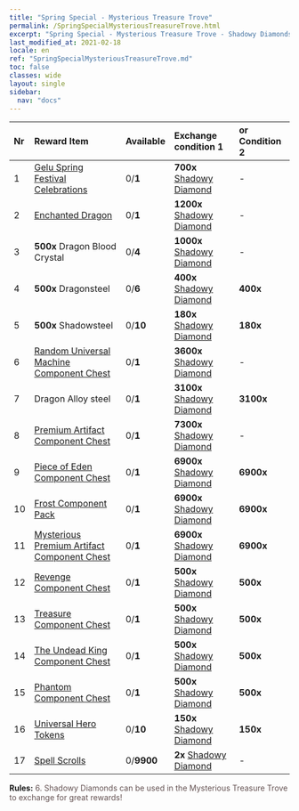 ```yaml
---
title: "Spring Special - Mysterious Treasure Trove"
permalink: /SpringSpecialMysteriousTreasureTrove.html
excerpt: "Spring Special - Mysterious Treasure Trove - Shadowy Diamonds can be used in the Mysterious Treasure Trove to exchange for great rewards!."
last_modified_at: 2021-02-18
locale: en
ref: "SpringSpecialMysteriousTreasureTrove.md"
toc: false
classes: wide
layout: single
sidebar:
  nav: "docs"
---
```


  | Nr | Reward Item  |   Available  | Exchange condition 1 | or Condition 2 | 
  |:---|:-------------|:-------------|:---------------------|:---------------| 
  | 1 | [ Gelu Spring Festival Celebrations](/Items/con_1024/) | 0/**1** |  **700x** [ Shadowy Diamond](/Items/con_1219/) | - | 
  | 2 | [ Enchanted Dragon](/Items/con_1396/) | 0/**1** |  **1200x** [ Shadowy Diamond](/Items/con_1219/) | - | 
  | 3 |  **500x** Dragon Blood Crystal | 0/**4** |  **1000x** [ Shadowy Diamond](/Items/con_1219/) | - | 
  | 4 |  **500x** Dragonsteel | 0/**6** |  **400x** [ Shadowy Diamond](/Items/con_1219/) |  **400x**  <i class="fas fa-gem"/> | 
  | 5 |  **500x** Shadowsteel | 0/**10** |  **180x** [ Shadowy Diamond](/Items/con_1219/) |  **180x**  <i class="fas fa-gem"/> | 
  | 6 | [ Random Universal Machine Component Chest](/Items/con_1161/) | 0/**1** |  **3600x** [ Shadowy Diamond](/Items/con_1219/) | - | 
  | 7 | Dragon Alloy steel | 0/**1** |  **3100x** [ Shadowy Diamond](/Items/con_1219/) |  **3100x**  <i class="fas fa-gem"/> | 
  | 8 | [ Premium Artifact Component Chest](/Items/con_613/) | 0/**1** |  **7300x** [ Shadowy Diamond](/Items/con_1219/) | - | 
  | 9 | [ Piece of Eden Component Chest](/Items/con_226/) | 0/**1** |  **6900x** [ Shadowy Diamond](/Items/con_1219/) |  **6900x**  <i class="fas fa-gem"/> | 
  | 10 | [ Frost Component Pack](/Items/con_513/) | 0/**1** |  **6900x** [ Shadowy Diamond](/Items/con_1219/) |  **6900x**  <i class="fas fa-gem"/> | 
  | 11 | [ Mysterious Premium Artifact Component Chest](/Items/con_1176/) | 0/**1** |  **6900x** [ Shadowy Diamond](/Items/con_1219/) |  **6900x**  <i class="fas fa-gem"/> | 
  | 12 | [ Revenge Component Chest](/Items/con_337/) | 0/**1** |  **500x** [ Shadowy Diamond](/Items/con_1219/) |  **500x**  <i class="fas fa-gem"/> | 
  | 13 | [ Treasure Component Chest](/Items/con_299/) | 0/**1** |  **500x** [ Shadowy Diamond](/Items/con_1219/) |  **500x**  <i class="fas fa-gem"/> | 
  | 14 | [ The Undead King Component Chest](/Items/con_144/) | 0/**1** |  **500x** [ Shadowy Diamond](/Items/con_1219/) |  **500x**  <i class="fas fa-gem"/> | 
  | 15 | [ Phantom Component Chest](/Items/con_80/) | 0/**1** |  **500x** [ Shadowy Diamond](/Items/con_1219/) |  **500x**  <i class="fas fa-gem"/> | 
  | 16 | [ Universal Hero Tokens](/Items/her_87/) | 0/**10** |  **150x** [ Shadowy Diamond](/Items/con_1219/) |  **150x**  <i class="fas fa-gem"/> | 
  | 17 | [ Spell Scrolls](/Items/con_514/) | 0/**9900** |  **2x** [ Shadowy Diamond](/Items/con_1219/) | - | 


 **Rules:** <span style="color: #645252">6. Shadowy Diamonds can be used in the Mysterious Treasure Trove to exchange for great rewards! </span><br/>

